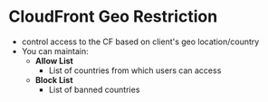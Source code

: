 
# CloudFront Geo Restriction

- control access to the CF based on client's geo location/country
- You can maintain:
	- **Allow List**
		- List of countries from which users can access
	- **Block List**
		- List of banned countries
